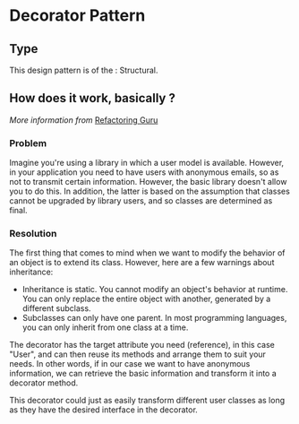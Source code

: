 # Decorator Pattern

## Type

This design pattern is of the : Structural.

## How does it work, basically ?

*More information from* [Refactoring Guru](https://refactoring.guru/fr/design-patterns/decorator)

### Problem

Imagine you're using a library in which a user model is available. However, in your application you need to have users with anonymous emails, so as not to transmit certain information. However, the basic library doesn't allow you to do this. In addition, the latter is based on the assumption that classes cannot be upgraded by library users, and so classes are determined as final.

### Resolution

The first thing that comes to mind when we want to modify the behavior of an object is to extend its class. However, here are a few warnings about inheritance:

- Inheritance is static. You cannot modify an object's behavior at runtime. You can only replace the entire object with another, generated by a different subclass.
- Subclasses can only have one parent. In most programming languages, you can only inherit from one class at a time.

The decorator has the target attribute you need (reference), in this case "User", and can then reuse its methods and arrange them to suit your needs. In other words, if in our case we want to have anonymous information, we can retrieve the basic information and transform it into a decorator method.

This decorator could just as easily transform different user classes as long as they have the desired interface in the decorator.
